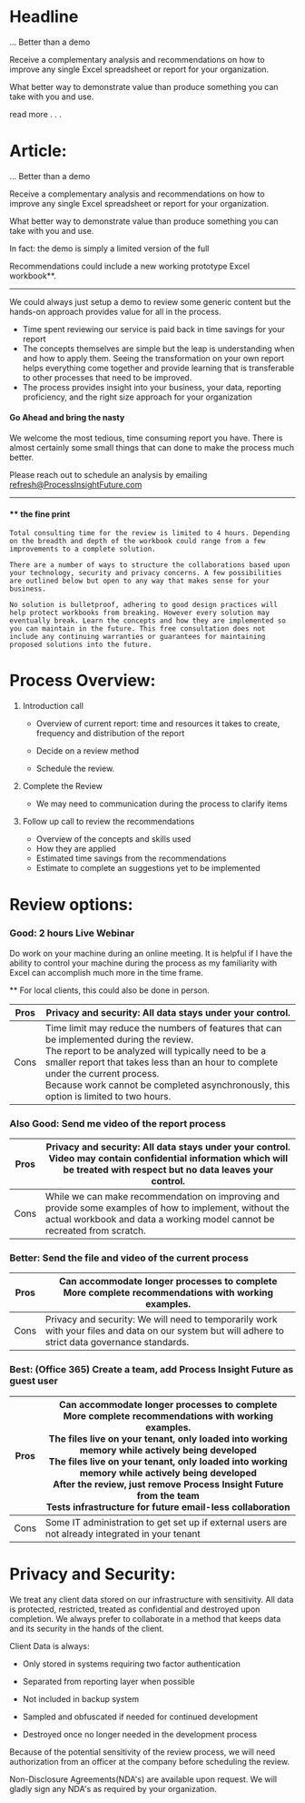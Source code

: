 # Headline

 

... Better than a demo 

 

Receive a complementary analysis and recommendations on how to improve any single Excel spreadsheet or report for your organization.  

 

What better way to demonstrate value than produce something you can take with you and use. 

 

read more . . .

 

# Article:

 

... Better than a demo 

 

Receive a complementary analysis and recommendations on how to improve any single Excel spreadsheet or report for your organization.  

What better way to demonstrate value than produce something you can take with you and use. 

In fact: the demo is simply a limited version of the full  <Excel Makeover>

Recommendations could include a new working prototype Excel workbook**.



------

We could always just setup a demo to review some generic content but the hands-on approach provides value for all in the process.

 

- Time spent reviewing our service is paid back in time savings for your report
- The concepts themselves are simple but the leap is understanding when and how to apply them.  Seeing the transformation on your own     report helps everything come together and provide learning that is transferable to other processes that need to be improved.
- The process provides insight     into your business, your data, reporting proficiency, and the right size     approach for your organization

 

#### Go Ahead and bring the nasty

We welcome the most tedious, time consuming report you have. There is almost certainly some small things that can done to make the process much better. 

 Please reach out to schedule an analysis by emailing refresh@ProcessInsightFuture.com

  

------



#### ** the fine print

 

```fine print
Total consulting time for the review is limited to 4 hours. Depending on the breadth and depth of the workbook could range from a few improvements to a complete solution.

There are a number of ways to structure the collaborations based upon your technology, security and privacy concerns. A few possibilities are outlined below but open to any way that makes sense for your business.

No solution is bulletproof, adhering to good design practices will help protect workbooks from breaking. However every solution may eventually break. Learn the concepts and how they are implemented so you can maintain in the future. This free consultation does not include any continuing warranties or guarantees for maintaining proposed solutions into the future.
```

 

  

# Process Overview:

 

 1. Introduction call

       - Overview of current report: time and resources it takes to create, frequency and distribution of the report

       - Decide on a review method

       - Schedule the review. 



2. Complete the Review
	- We may need to communication during the process to clarify items



3. Follow up call to review the recommendations

	- Overview of the concepts and skills used
    -  How they are applied
    -  Estimated time savings from the recommendations
    -  Estimate to complete an suggestions yet to be implemented

 

 

 

# Review options:

 

### Good: 2 hours Live Webinar

Do work on your machine during an online meeting. It is helpful if I have the ability to control your machine during the process as my familiarity with Excel can accomplish much more in the time frame.

** For local clients, this could also be done in person.

| Pros | Privacy and security: All data stays under your control.     |
| ---- | ------------------------------------------------------------ |
| Cons | Time limit may reduce the numbers of features that can be implemented during the review.<br />The report to be analyzed will typically need to be a smaller report that takes less than an hour to complete under the current process.<br />Because work cannot be completed asynchronously, this option is limited to two hours. |



 

### Also Good: Send me video of the report process

| Pros | Privacy and security: All data stays under your control.<br />Video may contain confidential information which will be treated with respect but no data leaves your control. |
| ---- | ------------------------------------------------------------ |
| Cons | While we can make recommendation on improving and provide some examples of how to implement, without the actual workbook and data a working model cannot be recreated from scratch. |



 

### Better: Send the file and video of the current process

| Pros | Can accommodate longer processes to complete<br />More complete recommendations with working examples. |
| ---- | ------------------------------------------------------------ |
| Cons | Privacy and security: We will need to temporarily work with your files and data on our system but will adhere to strict data governance standards. |



### Best: (Office 365) Create a team, add Process Insight Future as guest user

| Pros | Can accommodate longer processes to complete<br />More complete recommendations with working examples.<br />The files live on your tenant, only loaded into working memory while actively being developed<br />The files live on your tenant, only loaded into working memory while actively being developed<br />After the review, just remove Process Insight Future from the team<br />Tests infrastructure for future email-less collaboration |
| ---- | ------------------------------------------------------------ |
| Cons | Some IT administration to get set up if external users are not already integrated in your tenant |



 

# Privacy and Security:

 

We treat any client data stored on our infrastructure with sensitivity. All data is protected, restricted, treated as confidential and destroyed upon completion.  We always prefer to collaborate in a method that keeps data and its security in the hands of the client.

 Client Data is always:

- Only stored in systems requiring two factor authentication

- Separated from reporting layer when possible

- Not included in backup system

- Sampled and obfuscated if needed for continued development

- Destroyed once no longer needed in the development process


 Because of the potential sensitivity of the review process, we will need authorization from an officer at the company before scheduling the review.

 Non-Disclosure Agreements(NDA's) are available upon request. We will gladly sign any NDA's as required by your organization.

 

 